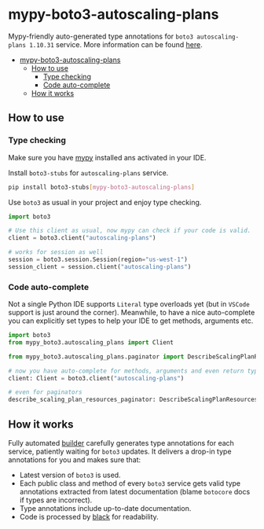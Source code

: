 # mypy-boto3-autoscaling-plans

Mypy-friendly auto-generated type annotations for `boto3 autoscaling-plans 1.10.31` service.
More information can be found [here](https://github.com/vemel/mypy_boto3).

- [mypy-boto3-autoscaling-plans](#mypy-boto3-autoscaling-plans)
  - [How to use](#how-to-use)
    - [Type checking](#type-checking)
    - [Code auto-complete](#code-auto-complete)
  - [How it works](#how-it-works)

## How to use

### Type checking

Make sure you have [mypy](https://github.com/python/mypy) installed ans activated in your IDE.

Install `boto3-stubs` for `autoscaling-plans` service.

```bash
pip install boto3-stubs[mypy-boto3-autoscaling-plans]
```

Use `boto3` as usual in your project and enjoy type checking.

```python
import boto3

# Use this client as usual, now mypy can check if your code is valid.
client = boto3.client("autoscaling-plans")

# works for session as well
session = boto3.session.Session(region="us-west-1")
session_client = session.client("autoscaling-plans")

```

### Code auto-complete

Not a single Python IDE supports `Literal` type overloads yet (but in `VSCode` support is just around the corner).
Meanwhile, to have a nice auto-complete you can explicitly set types to help your IDE to get methods, arguments etc.

```python
import boto3
from mypy_boto3.autoscaling_plans import Client

from mypy_boto3.autoscaling_plans.paginator import DescribeScalingPlanResourcesPaginator

# now you have auto-complete for methods, arguments and even return types
client: Client = boto3.client("autoscaling-plans")

# even for paginators
describe_scaling_plan_resources_paginator: DescribeScalingPlanResourcesPaginator = client.get_paginator("describe_scaling_plan_resources")
```

## How it works

Fully automated [builder](https://github.com/vemel/mypy_boto3) carefully generates
type annotations for each service, patiently waiting for `boto3` updates. It delivers
a drop-in type annotations for you and makes sure that:

- Latest version of `boto3` is used.
- Each public class and method of every `boto3` service gets valid type annotations
  extracted from latest documentation (blame `botocore` docs if types are incorrect).
- Type annotations include up-to-date documentation.
- Code is processed by [black](https://github.com/psf/black) for readability.